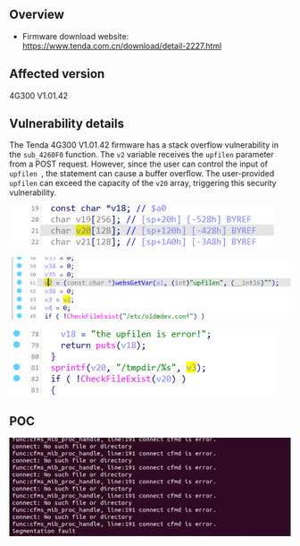 ## Overview

- Firmware download website: https://www.tenda.com.cn/download/detail-2227.html

## Affected version

4G300 V1.01.42

## Vulnerability details

The Tenda 4G300 V1.01.42 firmware has a stack overflow vulnerability in the `sub_4260F0` function. The `v2` variable receives the `upfilen` parameter from a POST request. However, since the user can control the input of `upfilen `, the statement can cause a buffer overflow. The user-provided `upfilen` can exceed the capacity of the `v20` array, triggering this security vulnerability.

![image-20240418110146541](https://raw.githubusercontent.com/abcdefg-png/images2/main/image-20240418110146541.png)

![image-20240418110137067](https://raw.githubusercontent.com/abcdefg-png/images2/main/image-20240418110137067.png)

![image-20240418110201845](https://raw.githubusercontent.com/abcdefg-png/images2/main/image-20240418110201845.png)

## POC

![image-20240416114043980](https://raw.githubusercontent.com/abcdefg-png/images2/main/image-20240416114043980.png)
